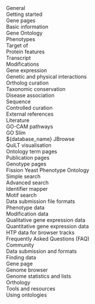 <div class="left-menu-part left-menu-item"><span>General</span></div>
<div class="left-menu-part left-sub-menu-item"><a routerLink="/documentation/getting-started">Getting started</a></div>
<div class="left-menu-part left-menu-item"><span>Gene pages</span></div>
<div class="left-menu-part left-sub-menu-item"><a routerLink="/documentation/gene-page-basic-information">Basic information</a></div>
<div class="left-menu-part left-sub-menu-item"><a routerLink="/documentation/gene-page-gene-ontology">Gene Ontology</a></div>
<div class="left-menu-part left-sub-menu-item"><a routerLink="/documentation/gene-page-phenotypes">Phenotypes</a></div>
<div class="left-menu-part left-sub-menu-item"><a routerLink="/documentation/gene-page-target">Target of</a></div>
<div class="left-menu-part left-sub-menu-item"><a routerLink="/documentation/gene-page-protein-features">Protein features</a></div>
<div class="left-menu-part left-sub-menu-item"><a routerLink="/documentation/gene-page-transcript">Transcript</a></div>
<div class="left-menu-part left-sub-menu-item"><a routerLink="/documentation/gene-page-modifications">Modifications</a></div>
<div class="left-menu-part left-sub-menu-item"><a routerLink="/documentation/gene-page-gene-expression">Gene expression</a></div>
<div class="left-menu-part left-sub-menu-item"><a routerLink="/documentation/genetic-and-physical-interactions">Genetic and physical interactions</a></div>
<div class="left-menu-part left-sub-menu-item"><a routerLink="/documentation/orthologs">Ortholog curation</a></div>
<div class="left-menu-part left-sub-menu-item"><a routerLink="/documentation/taxonomic-conservation">Taxonomic conservation</a></div>
<div class="left-menu-part left-sub-menu-item"><a routerLink="/documentation/disease-association">Disease association</a></div>
<div class="left-menu-part left-sub-menu-item"><a routerLink="/documentation/gene-page-sequence">Sequence</a></div>
<div class="left-menu-part left-sub-menu-item"><a routerLink="/documentation/controlled-curation">Controlled curation</a></div>
<div class="left-menu-part left-sub-menu-item"><a routerLink="/documentation/gene-page-external-references">External references</a></div>
<div class="left-menu-part left-sub-menu-item"><a routerLink="/documentation/gene-page-literature">Literature</a></div>
<div class="left-menu-part left-menu-item"><a routerLink="/documentation/gocams">GO-CAM pathways</a></div>
<div class="left-menu-part left-menu-item"><a routerLink="/documentation/pombase-go-slim-documentation">GO Slim</a></div>
<div class="left-menu-part left-menu-item"><a routerLink="/documentation/JBrowse_quick_start">${database_name} JBrowse</a></div>
<div class="left-menu-part left-menu-item"><a routerLink="/documentation/quick-little-tool">QuiLT visualisation</a></div>
<div class="left-menu-part left-menu-item"><a routerLink="/documentation/ontology-term-page">Ontology term pages</a></div>
<div class="left-menu-part left-menu-item"><a routerLink="/documentation/publication-page">Publication pages</a></div>
<div class="left-menu-part left-menu-item"><a routerLink="/documentation/genotype-page">Genotype pages</a></div>
<div class="left-menu-part left-menu-item"><a routerLink="/browse-curation/fission-yeast-phenotype-ontology">Fission Yeast Phenotype Ontology</a></div>
<div class="left-menu-part left-menu-item"><a routerLink="/documentation/simple-search-documentation">Simple search</a></div>
<div class="left-menu-part left-menu-item"><a routerLink="/documentation/advanced-search">Advanced search</a></div>
<div class="left-menu-part left-menu-item"><a routerLink="/documentation/id-mapper">Identifier mapper</a></div>
<div class="left-menu-part left-menu-item"><a routerLink="/documentation/motif-search">Motif search</a></div>
<div class="left-menu-part left-menu-item"><span>Data submission file formats</span></div>
<div class="left-menu-part left-sub-menu-item"><a routerLink="/documentation/phenotype-data-bulk-upload-format">Phenotype data</a></div>
<div class="left-menu-part left-sub-menu-item"><a routerLink="/documentation/modification-data-bulk-upload-format">Modification data</a></div>
<div class="left-menu-part left-sub-menu-item"><a routerLink="/documentation/qualitative-gene-expression-data-bulk-upload-format">Qualitative gene expression data</a></div>
<div class="left-menu-part left-sub-menu-item"><a routerLink="/documentation/quantitative-gene-expression-data-bulk-upload-format">Quantitative gene expression data</a></div>
<div class="left-menu-part left-sub-menu-item"><a routerLink="/documentation/data-submission-form-for-HTP-sequence-linked-data">HTP data for browser tracks</a></div>
<div class="left-menu-part left-menu-item"><span>Frequently Asked Questions (FAQ)</span></div>
<div class="left-menu-part left-sub-menu-item"><a routerLink="/faq/community">Community</a></div>
<div class="left-menu-part left-sub-menu-item"><a routerLink="/faq/data-submission-and-formats">Data submission and formats</a></div>
<div class="left-menu-part left-sub-menu-item"><a routerLink="/faq/finding-data">Finding data</a></div>
<div class="left-menu-part left-sub-menu-item"><a routerLink="/faq/gene-page">Gene page</a></div>
<div class="left-menu-part left-sub-menu-item"><a routerLink="/faq/genome-browser">Genome browser</a></div>
<div class="left-menu-part left-sub-menu-item"><a routerLink="/faq/genome-statistics-and-lists">Genome statistics and lists</a></div>
<div class="left-menu-part left-sub-menu-item"><a routerLink="/faq/orthology">Orthology</a></div>
<div class="left-menu-part left-sub-menu-item"><a routerLink="/faq/tools-and-resources">Tools and resources</a></div>
<div class="left-menu-part left-sub-menu-item"><a routerLink="/faq/using-ontologies">Using ontologies</a></div>
